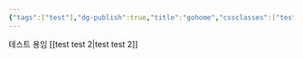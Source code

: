 ```yaml
---
{"tags":["test"],"dg-publish":true,"title":"gohome","cssclasses":["test"],"permalink":"/test-first-blog/","dgPassFrontmatter":true,"noteIcon":""}
---
```


테스트 용임 
[[test test 2\|test test 2]]


